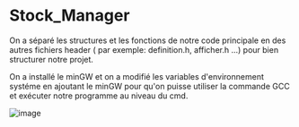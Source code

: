 # Stock_Manager
On a séparé les structures et les fonctions de notre code principale en des autres fichiers header ( par exemple: definition.h, afficher.h ...) pour bien structurer notre projet.



On a installé le minGW et on a modifié les variables d'environnement systéme en ajoutant le minGW pour qu'on puisse utiliser la commande GCC et exécuter notre programme au niveau du cmd.


![image](https://user-images.githubusercontent.com/96414737/210132721-ce95c1bc-1cfc-4c63-b520-1b598b8bf5be.png)
